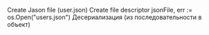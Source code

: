 Create Jason file (user.json)
Create file descriptor
jsonFile, err := os.Open("users.json")
Десериализация (из последовательности в объект)